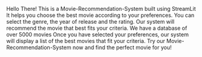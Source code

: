 Hello There! This is a Movie-Recommendation-System built using StreamLit
It helps you choose the best movie according to your preferences.
You can select the genre, the year of release and the rating. Our system will recommend the movie that best fits your criteria.
We have a database of over 5000 movies 
Once you have selected your preferences, our system will display a list of the best movies that fit your criteria.
Try our Movie-Recommendation-System now and find the perfect movie for you!
